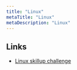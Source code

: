 ```yaml
---
title: "Linux"
metaTitle: "Linux"
metaDescription: "Linux"
---
```


## Links

- [Linux skillup challenge](https://github.com/snori74/linuxupskillchallenge)
